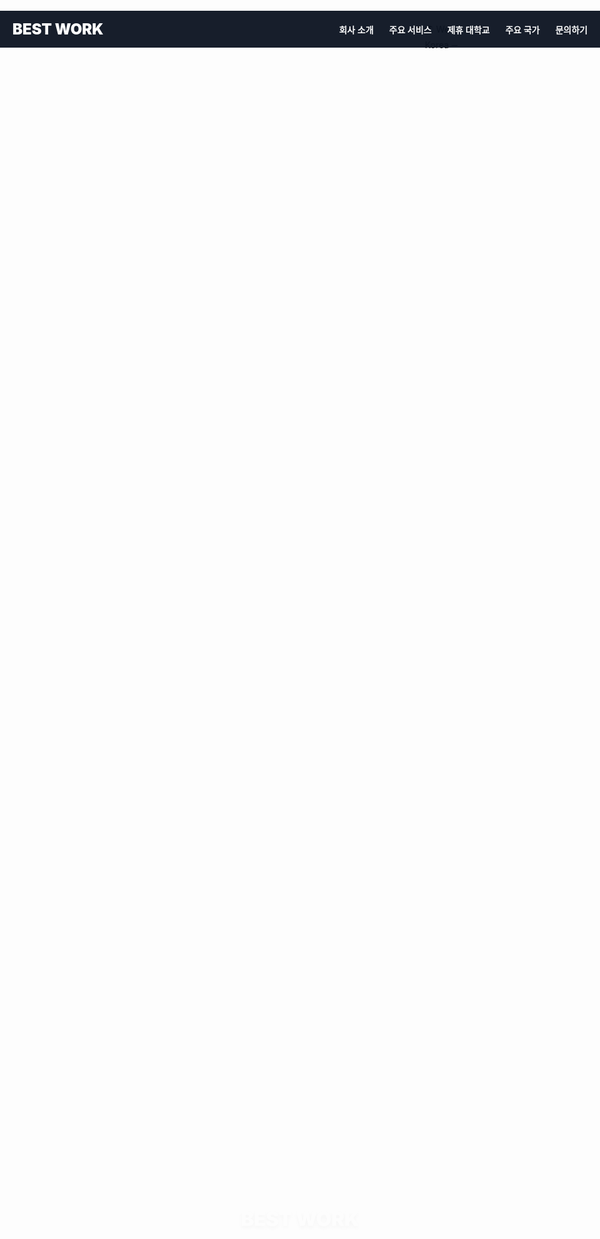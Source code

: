 <!DOCTYPE html>
<html lang="ko">
<head>
  <meta charset="utf-8">
  <meta name="viewport" content="width=device-width, initial-scale=1">
  <title>BEST WORK - 외국인 유학생 및 취업 컨설팅</title>
  <link rel="stylesheet" href="https://cdnjs.cloudflare.com/ajax/libs/font-awesome/6.4.0/css/all.min.css">
  <style>
    * { margin:0; padding:0; box-sizing:border-box; }
    html, body { width:100%; height:100%; overflow-x:hidden; font-family:-apple-system,BlinkMacSystemFont,"Inter","Helvetica Neue",Arial,sans-serif; }

    /* 배너형 흐르는 텍스트 */
    .marquee {
      position:fixed; top:0; left:0;
      width:100%; background:#0b76ef;
      color:#fff; overflow:hidden;
      white-space:nowrap; z-index:2000;
      font-weight:700; letter-spacing:1px;
      font-size:16px; padding:6px 0;
    }
    .marquee span {
      display:inline-block;
      animation: marquee 18s linear infinite;
    }
    @keyframes marquee {
      from { transform:translateX(100%); }
      to { transform:translateX(-100%); }
    }

    /* Navbar */
    .navbar {
      position:fixed; top:30px; left:0; width:100%;
      background:rgba(11,18,32,0.95); color:#fff;
      display:flex; justify-content:space-between; align-items:center;
      padding:15px 20px; z-index:1000;
    }
    .navbar-brand { font-size:24px; font-weight:900; color:#fff; text-decoration:none; }
    .menu-toggle {
      display:none; flex-direction:column; justify-content:space-between;
      width:25px; height:18px; cursor:pointer;
    }
    .menu-toggle span { height:3px; width:100%; background:#fff; border-radius:3px; }

    .navbar-links {
      display:flex; gap:25px; align-items:center;
    }
    .navbar-links a {
      color:#fff; text-decoration:none; font-weight:600; transition:color .3s;
    }
    .navbar-links a:hover { color:#0b76ef; }

    @media (max-width:768px){
      .menu-toggle{display:flex;}
      .navbar-links{
        display:none; position:fixed; top:80px; left:0; width:100%;
        height:calc(100vh - 80px); background:rgba(11,18,32,0.98);
        flex-direction:column; justify-content:start; align-items:center;
        padding-top:40px; gap:30px;
      }
      .navbar-links.active{display:flex;animation:fadeIn .3s ease-in-out;}
      @keyframes fadeIn{from{opacity:0;transform:translateY(-10px);}to{opacity:1;transform:translateY(0);}}
    }

    /* Header */
    header {
      width:100%; height:100vh;
      background:url('https://github.com/BEST-WORK/BESTWORK/blob/main/Adobe%20Express%20-%20IMG_8171%20(1).gif?raw=true') center/cover repeat fixed;
      display:flex; justify-content:center; align-items:center;
      text-align:center; color:#fff; position:relative; overflow:hidden;
    }
    header::before {
      content:""; position:absolute; top:0; left:0; width:100%; height:100%;
      background:rgba(0,0,0,0.45);
    }
    header .overlay { position:relative; z-index:2; max-width:800px; padding:20px; }

    @keyframes fadeZoomIn {0%{transform:scale(0.5);opacity:0;}100%{transform:scale(1);opacity:1;}}
    @keyframes fadeUp {0%{opacity:0;transform:translateY(30px);}100%{opacity:1;transform:translateY(0);}}

    .logo { font-size:60px; font-weight:900; text-shadow:0 6px 14px rgba(0,0,0,0.7); animation:fadeZoomIn 2s ease-out forwards; }
    header h1 { font-size:30px; font-weight:800; text-shadow:0 4px 12px rgba(0,0,0,0.6); animation:fadeUp 2.2s ease-out forwards; animation-delay:0.5s; opacity:0; }
    header p { font-size:18px; color:#e0e0e0; margin:20px 0; line-height:1.6; animation:fadeUp 2.5s ease-out forwards; animation-delay:0.8s; opacity:0; }
    .btn {
      display:inline-block; background:#fff; color:#0b76ef; padding:12px 24px; border-radius:8px; font-weight:700; text-decoration:none;
      transition:background .3s; animation:fadeUp 2.8s ease-out forwards; animation-delay:1.1s; opacity:0;
    }
    .btn:hover { background:#e8e8e8; }

    /* Scroll animation */
    [data-scroll] { opacity:0; transform:translateY(40px); transition:all .8s ease-out; }
    [data-scroll].visible { opacity:1; transform:translateY(0); }

    /* Section */
    section { width:100%; padding:80px 20px; text-align:center; }
    h2 { font-size:26px; margin-bottom:20px; }
    .container { max-width:1100px; margin:0 auto; }

    /* Services Section */
    #services {
      background:url('https://github.com/BEST-WORK/BESTWORK/blob/main/IMG_8690.gif?raw=true') center/cover fixed;
      position:relative; color:#fff;
    }
    #services::before {
      content:""; position:absolute; top:0; left:0; width:100%; height:100%;
      background:rgba(0,0,0,0.6); z-index:1;
    }
    #services .container>* { position:relative; z-index:2; }
    .service-grid { display:flex; flex-wrap:wrap; justify-content:center; gap:30px; margin-top:40px; }
    .service-item { width:280px; padding:20px; text-align:center; background:rgba(255,255,255,0.1); border-radius:12px; backdrop-filter:blur(3px); transition:transform .3s; }
    .service-item:hover { transform:translateY(-5px); }
    .service-item h3 { font-size:20px; font-weight:700; margin-bottom:10px; }

    /* Cards */
    .card-grid { display:grid; grid-template-columns:repeat(auto-fit,minmax(280px,1fr)); gap:20px; margin-top:30px; }
    .uni-card {
      background:#fff; border-radius:12px; padding:25px; text-align:left;
      box-shadow:0 6px 15px rgba(0,0,0,0.08); transition:transform .3s;
    }
    .uni-card:hover{transform:translateY(-5px);}

    /* Countries */
    .country-card {
      border-radius:12px; padding:25px; color:#fff; text-align:left;
      box-shadow:0 6px 15px rgba(0,0,0,0.2); transition:transform .3s;
    }
    .country-card:hover{transform:translateY(-5px);}
    .flag { font-size:35px; margin-bottom:10px; display:block; }
    .card-nepal { background:linear-gradient(135deg,#231F20,#E83F3F); }
    .card-bangladesh { background:linear-gradient(135deg,#006A4E,#F42A41); }
    .card-myanmar { background:linear-gradient(135deg,#FECB00,#34B233,#EA2839); }
    .card-srilanka { background:linear-gradient(135deg,#D4AF37,#FF8C00); }
    .card-vietnam { background:linear-gradient(135deg,#DA251D,#D61A13); }

    /* Contact */
    form { text-align:left; max-width:500px; margin:0 auto; }
    label { font-weight:600; display:block; margin-bottom:5px; }
    input, textarea {
      width:100%; padding:10px; margin-bottom:15px;
      border:1px solid #ccc; border-radius:6px; font-size:16px;
    }
    button[type=submit] {
      width:100%; background:#0b76ef; color:#fff; border:none;
      border-radius:8px; padding:12px; font-size:16px; font-weight:700;
      cursor:pointer; transition:background .3s;
    }
    button[type=submit]:hover{background:#0959bb;}

    /* Footer */
    footer { background:#0b1220; color:#dfefff; text-align:center; padding:40px 0; }
    .social-links { display:flex; justify-content:center; gap:30px; margin-top:20px; }
    .social-links a { font-size:32px; color:#999; text-decoration:none; transition:color .3s; }
    .social-links a:hover { color:#0b76ef; }

    @media(max-width:768px){
      .logo{font-size:42px;}
      header h1{font-size:24px;}
    }
  </style>
</head>
<body>
  <!-- 배너 텍스트 -->
  <div class="marquee"><span>🌏 Welcome to BEST WORK — Connecting Global Talent to Korea — 외국인 유학생 및 취업 전문 컨설팅 🌏</span></div>

  <!-- NAVBAR -->
  <nav class="navbar">
    <a href="#home" class="navbar-brand">BEST WORK</a>
    <div class="menu-toggle" id="mobile-menu"><span></span><span></span><span></span></div>
    <div class="navbar-links" id="nav-links">
      <a href="#about">회사 소개</a>
      <a href="#services">주요 서비스</a>
      <a href="#universities">제휴 대학교</a>
      <a href="#countries">주요 국가</a>
      <a href="#contact">문의하기</a>
    </div>
  </nav>

  <!-- HEADER -->
  <header id="home">
    <div class="overlay">
      <div class="logo">BEST WORK</div>
      <h1>유학생·취업 외국인의 성공적인 한국 정착을 돕는 파트너</h1>
      <p>글로벌 인재와 기회를 연결하며, 유학 및 취업을 통한 외국인의 성공적인 국내 정착을 지원합니다.</p>
      <a href="#about" class="btn">자세히 알아보기</a>
    </div>
  </header>

  <!-- 이하 동일 (스크롤 애니메이션 섹션들) -->
  <!-- ABOUT, SERVICES, UNIVERSITIES, COUNTRIES, CONTACT, FOOTER 등 위와 동일 코드 유지 -->

  <script>
    // 모바일 메뉴 토글
    const menuToggle=document.getElementById('mobile-menu');
    const navLinks=document.getElementById('nav-links');
    menuToggle.addEventListener('click',()=>navLinks.classList.toggle('active'));
    // 스크롤 이동
    document.querySelectorAll('.navbar-links a').forEach(link=>{
      link.addEventListener('click',e=>{
        e.preventDefault();
        const target=document.querySelector(link.getAttribute('href'));
        if(target){window.scrollTo({top:target.offsetTop-60,behavior:'smooth'});}
        navLinks.classList.remove('active');
      });
    });
    // Scroll animation
    const observer=new IntersectionObserver(entries=>{
      entries.forEach(entry=>{
        if(entry.isIntersecting){entry.target.classList.add('visible');}
      });
    },{threshold:0.2});
    document.querySelectorAll('[data-scroll]').forEach(el=>observer.observe(el));
  </script>
</body>
</html>
